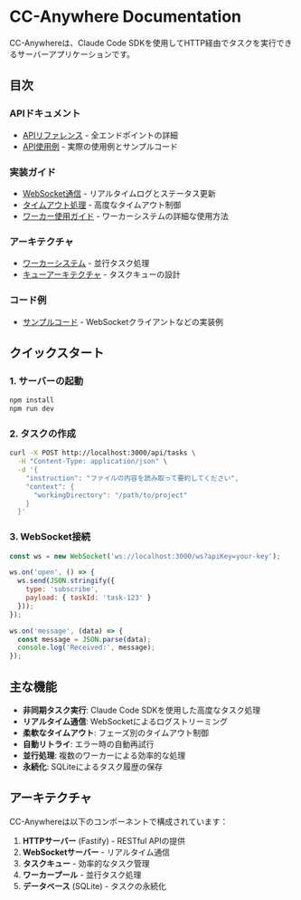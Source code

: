 # CC-Anywhere Documentation

CC-Anywhereは、Claude Code SDKを使用してHTTP経由でタスクを実行できるサーバーアプリケーションです。

## 目次

### APIドキュメント
- [APIリファレンス](./api/api-reference.md) - 全エンドポイントの詳細
- [API使用例](./api/api-examples.md) - 実際の使用例とサンプルコード

### 実装ガイド
- [WebSocket通信](./guides/websocket.md) - リアルタイムログとステータス更新
- [タイムアウト処理](./guides/timeout-handling.md) - 高度なタイムアウト制御
- [ワーカー使用ガイド](./guides/worker-usage.md) - ワーカーシステムの詳細な使用方法

### アーキテクチャ
- [ワーカーシステム](./architecture/worker-system.md) - 並行タスク処理
- [キューアーキテクチャ](./architecture/queue-architecture.md) - タスクキューの設計

### コード例
- [サンプルコード](./examples/) - WebSocketクライアントなどの実装例

## クイックスタート

### 1. サーバーの起動

```bash
npm install
npm run dev
```

### 2. タスクの作成

```bash
curl -X POST http://localhost:3000/api/tasks \
  -H "Content-Type: application/json" \
  -d '{
    "instruction": "ファイルの内容を読み取って要約してください",
    "context": {
      "workingDirectory": "/path/to/project"
    }
  }'
```

### 3. WebSocket接続

```javascript
const ws = new WebSocket('ws://localhost:3000/ws?apiKey=your-key');

ws.on('open', () => {
  ws.send(JSON.stringify({
    type: 'subscribe',
    payload: { taskId: 'task-123' }
  }));
});

ws.on('message', (data) => {
  const message = JSON.parse(data);
  console.log('Received:', message);
});
```

## 主な機能

- **非同期タスク実行**: Claude Code SDKを使用した高度なタスク処理
- **リアルタイム通信**: WebSocketによるログストリーミング
- **柔軟なタイムアウト**: フェーズ別のタイムアウト制御
- **自動リトライ**: エラー時の自動再試行
- **並行処理**: 複数のワーカーによる効率的な処理
- **永続化**: SQLiteによるタスク履歴の保存

## アーキテクチャ

CC-Anywhereは以下のコンポーネントで構成されています：

1. **HTTPサーバー** (Fastify) - RESTful APIの提供
2. **WebSocketサーバー** - リアルタイム通信
3. **タスクキュー** - 効率的なタスク管理
4. **ワーカープール** - 並行タスク処理
5. **データベース** (SQLite) - タスクの永続化